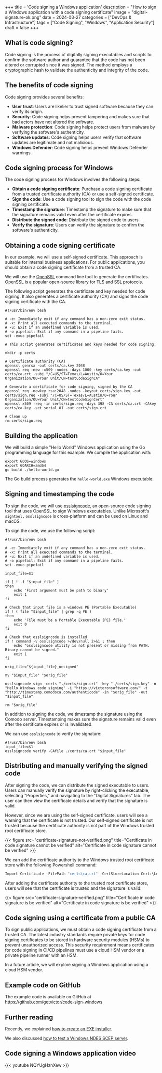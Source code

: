 +++
title = 'Code signing a Windows application'
description = "How to sign a Windows application with a code signing certificate"
image = "digital-signature-ok.png"
date = 2024-03-27
categories = ["DevOps & Infrastructure"]
tags = ["Code Signing", "Windows", "Application Security"]
draft = false
+++

## What is code signing?

Code signing is the process of digitally signing executables and scripts to confirm the software author and guarantee
that the code has not been altered or corrupted since it was signed. The method employs a cryptographic hash to validate
the authenticity and integrity of the code.

## The benefits of code signing

Code signing provides several benefits:

- **User trust**: Users are likelier to trust signed software because they can verify its origin.
- **Security**: Code signing helps prevent tampering and makes sure that bad actors have not altered the software.
- **Malware protection**: Code signing helps protect users from malware by verifying the software's authenticity.
- **Software updates**: Code signing helps users verify that software updates are legitimate and not malicious.
- **Windows Defender**: Code signing helps prevent Windows Defender warnings.

## Code signing process for Windows

The code signing process for Windows involves the following steps:

- **Obtain a code signing certificate**: Purchase a code signing certificate from a trusted certificate authority (CA)
  or use a self-signed certificate.
- **Sign the code**: Use a code signing tool to sign the code with the code signing certificate.
- **Timestamp the signature**: Timestamp the signature to make sure that the signature remains valid even after the
  certificate expires.
- **Distribute the signed code**: Distribute the signed code to users.
- **Verify the signature**: Users can verify the signature to confirm the software's authenticity.

## Obtaining a code signing certificate

In our example, we will use a self-signed certificate. This approach is suitable for internal business applications. For
public applications, you should obtain a code signing certificate from a trusted CA.

We will use the [OpenSSL](https://www.openssl.org/) command line tool to generate the certificates. OpenSSL is a popular
open-source library for TLS and SSL protocols.

The following script generates the certificate and key needed for code signing. It also generates a certificate
authority (CA) and signs the code signing certificate with the CA.

```shell
#!/usr/bin/env bash

# -e: Immediately exit if any command has a non-zero exit status.
# -x: Print all executed commands to the terminal.
# -u: Exit if an undefined variable is used.
# -o pipefail: Exit if any command in a pipeline fails.
set -exuo pipefail

# This script generates certificates and keys needed for code signing.

mkdir -p certs

# Certificate authority (CA)
openssl genrsa -out certs/ca.key 2048
openssl req -new -x509 -nodes -days 1000 -key certs/ca.key -out certs/ca.crt -subj "/C=US/ST=Texas/L=Austin/O=Your Organization/OU=Your Unit/CN=testCodeSignCA"

# Generate a certificate for code signing, signed by the CA
openssl req -newkey rsa:2048 -nodes -keyout certs/sign.key -out certs/sign.req -subj "/C=US/ST=Texas/L=Austin/O=Your Organization/OU=Your Unit/CN=testCodeSignCert"
openssl x509 -req -in certs/sign.req -days 398 -CA certs/ca.crt -CAkey certs/ca.key -set_serial 01 -out certs/sign.crt

# Clean up
rm certs/sign.req
```

## Building the application

We will build a simple "Hello World" Windows application using the Go programming language for this example. We compile
the application with:

```shell
export GOOS=windows
export GOARCH=amd64
go build ./hello-world.go
```

The Go build process generates the `hello-world.exe` Windows executable.

## Signing and timestamping the code

To sign the code, we will use [osslsigncode](https://github.com/mtrojnar/osslsigncode), an open-source code signing tool
that uses OpenSSL to sign Windows executables. Unlike Microsoft's `signtool,` `osslsigncode` is cross-platform and can
be used on Linux and macOS.

To sign the code, we use the following script:

```shell
#!/usr/bin/env bash

# -e: Immediately exit if any command has a non-zero exit status.
# -x: Print all executed commands to the terminal.
# -u: Exit if an undefined variable is used.
# -o pipefail: Exit if any command in a pipeline fails.
set -exuo pipefail

input_file=$1

if [ ! -f "$input_file" ]
then
    echo 'First argument must be path to binary'
    exit 1
fi

# Check that input file is a windows PE (Portable Executable)
if ! ( file "$input_file" | grep -q PE )
then
    echo 'File must be a Portable Executable (PE) file.'
    exit 0
fi

# Check that osslsigncode is installed
if ! command -v osslsigncode >/dev/null 2>&1 ; then
    echo "osslsigncode utility is not present or missing from PATH. Binary cannot be signed."
    exit 1
fi

orig_file="${input_file}_unsigned"

mv "$input_file" "$orig_file"

osslsigncode sign -certs "./certs/sign.crt" -key "./certs/sign.key" -n "Hello Windows code signing" -i "https://victoronsoftware.com/" -t "http://timestamp.comodoca.com/authenticode" -in "$orig_file" -out "$input_file"

rm "$orig_file"
```

In addition to signing the code, we timestamp the signature using the Comodo server. Timestamping makes sure the
signature remains valid even after the certificate expires or is invalidated.

We can use `osslsigncode` to verify the signature:

```shell
#!/usr/bin/env bash
input_file=$1
osslsigncode verify -CAfile ./certs/ca.crt "$input_file"
```

## Distributing and manually verifying the signed code

After signing the code, we can distribute the signed executable to users. Users can manually verify the signature by
right-clicking the executable, selecting "Properties," and navigating to the "Digital Signatures" tab. The user can then
view the certificate details and verify that the signature is valid.

However, since we are using the self-signed certificate, users will see a warning that the certificate is not trusted.
Our self-signed certificate is not trusted because the certificate authority is not part of the Windows trusted root
certificate store.

{{< figure src="certificate-signature-not-verified.png" title="Certificate in code signature cannot be verified" alt="Certificate in code signature cannot be verified" >}}

We can add the certificate authority to the Windows trusted root certificate store with the following Powershell
command:

```powershell
Import-Certificate -FilePath "certs\ca.crt" -CertStoreLocation Cert:\LocalMachine\Root
```

After adding the certificate authority to the trusted root certificate store, users will see that the certificate is
trusted and the signature is valid.

{{< figure src="certificate-signature-verified.png" title="Certificate in code signature is be verified" alt="Certificate in code signature is be verified" >}}

## Code signing using a certificate from a public CA

To sign public applications, we must obtain a code signing certificate from a trusted CA. The latest industry standards
require private keys for code signing certificates to be stored in hardware security modules (HSMs) to prevent
unauthorized access. This security requirement means certificates for code signing in CI/CD pipelines must use a cloud
HSM vendor or a private pipeline runner with an HSM.

In a future article, we will explore signing a Windows application using a cloud HSM vendor.

## Example code on GitHub

The example code is available on GitHub at https://github.com/getvictor/code-sign-windows

## Further reading

Recently, we explained [how to create an EXE installer](../exe-installer).

We also discussed [how to test a Windows NDES SCEP server](../test-ndes-scep-server).

## Code signing a Windows application video

{{< youtube NQYUgHznXew >}}

